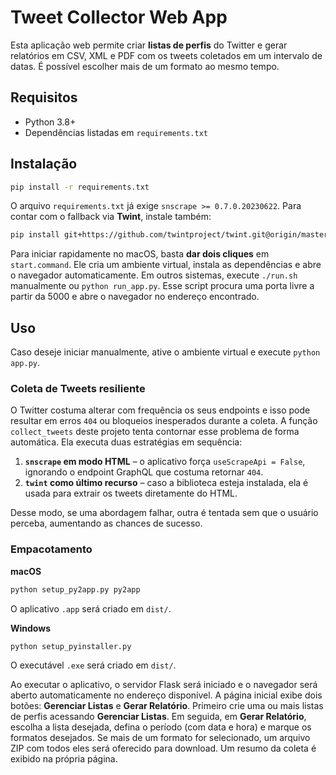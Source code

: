 # Tweet Collector Web App

Esta aplicação web permite criar **listas de perfis** do Twitter e gerar relatórios em CSV, XML e PDF com os tweets coletados em um intervalo de datas. É possível escolher mais de um formato ao mesmo tempo.

## Requisitos

- Python 3.8+
- Dependências listadas em `requirements.txt`

## Instalação

```bash
pip install -r requirements.txt
```

O arquivo `requirements.txt` já exige `snscrape >= 0.7.0.20230622`. Para contar com o
fallback via **Twint**, instale também:

```bash
pip install git+https://github.com/twintproject/twint.git@origin/master
```

Para iniciar rapidamente no macOS, basta **dar dois cliques** em `start.command`.
Ele cria um ambiente virtual, instala as dependências e abre o navegador
automaticamente. Em outros sistemas, execute `./run.sh` manualmente ou
`python run_app.py`. Esse script procura uma porta livre a partir da 5000 e abre
o navegador no endereço encontrado.

## Uso

Caso deseje iniciar manualmente, ative o ambiente virtual e execute `python app.py`.

### Coleta de Tweets resiliente

O Twitter costuma alterar com frequência os seus endpoints e isso pode
resultar em erros `404` ou bloqueios inesperados durante a coleta. A função
`collect_tweets` deste projeto tenta contornar esse problema de forma
automática. Ela executa duas estratégias em sequência:

1. **`snscrape` em modo HTML** – o aplicativo força `useScrapeApi = False`,
   ignorando o endpoint GraphQL que costuma retornar `404`.
2. **`twint` como último recurso** – caso a biblioteca esteja instalada, ela é
   usada para extrair os tweets diretamente do HTML.

Desse modo, se uma abordagem falhar, outra é tentada sem que o usuário
perceba, aumentando as chances de sucesso.

### Empacotamento

**macOS**

```bash
python setup_py2app.py py2app
```

O aplicativo `.app` será criado em `dist/`.

**Windows**

```bash
python setup_pyinstaller.py
```

O executável `.exe` será criado em `dist/`.

Ao executar o aplicativo, o servidor Flask será iniciado e o navegador será
aberto automaticamente no endereço disponível. A página inicial exibe dois
botões: **Gerenciar Listas** e **Gerar Relatório**. Primeiro crie uma ou mais
listas de perfis acessando **Gerenciar Listas**. Em seguida, em **Gerar
Relatório**, escolha a lista desejada, defina o período (com data e hora) e
marque os formatos desejados. Se mais de um formato for selecionado, um arquivo
ZIP com todos eles será oferecido para download. Um resumo da coleta é exibido
na própria página.
